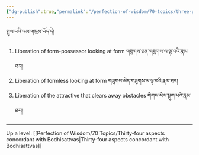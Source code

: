 ```yaml
---
{"dg-publish":true,"permalink":"/perfection-of-wisdom/70-topics/three-paths-of-emanation/"}
---
```


སྤྲུལ་པའི་ལམ་གསུམ་ཡོད་དེ། 
1. Liberation of form-possessor looking at form གཟུགས་ཅན་གཟུགས་ལ་ལྟ་བའི་རྣམ་ཐར།
2. Liberation of formless looking at form གཟུགས་མེད་གཟུགས་ལ་ལྟ་བའི་རྣམ་ཐར།
3. Liberation of the attractive that clears away obstacles གེགས་སེལ་སྡུག་པའི་རྣམ་ཐར།

---
Up a level: [[Perfection of Wisdom/70 Topics/Thirty-four aspects concordant with Bodhisattvas\|Thirty-four aspects concordant with Bodhisattvas]]
